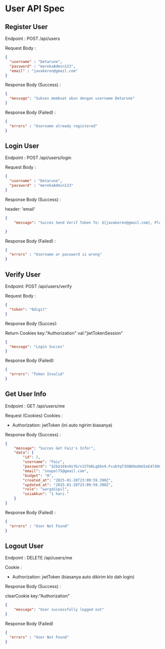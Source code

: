 # User API Spec

## Register User

Endpoint : POST /api/users

Request Body :

```json
{
  "username" : "Detarune",
  "password" : "merekaAdmin123",
  "email" : "javakeren@gmail.com"
}
```

Response Body (Success) : 

```json
{
  "message": "Sukses membuat akun dengan username Detarune"
}
```

Response Body (Failed) :

```json
{
  "errors" : "Username already registered"
}
```

## Login User

Endpoint : POST /api/users/login

Request Body :

```json
{
  "username" : "Detarune",
  "password" : "merekaAdmin123"
}
```

Response Body (Success) :

header: 'email'
```json
{
    "message": "Succes Send Verif Token To: ${javakeren@gmail.com}, Please Check Your Email"

}
```

Response Body (Failed) :

```json
{
  "errors" : "Username or password is wrong"
}
```

## Verify User

Endpoint: POST /api/users/verify

Request Body :

```json
{
  "token": "6digit"
}
```

Response Body (Succes): 

Return Cookies key:"Authorization" val:"jwtTokenSession"
```json
{
  "message": "Login Succes"
}
```

Response Body (Failed): 

```json
{
  "errors": "Token Invalid"
}
```


## Get User Info

Endpoint : GET /api/users/me

Request (Cookies)
Cookies :
- Authorization: jwtToken (ini auto ngirim biasanya)

Response Body (Success) :

```json
{
    "message": "Succes Get Faiz's Info!",
    "data": {
        "id": 2,
        "username": "Faiz",
        "password": "$2b$10$n9iYb/n15Tm0LgE6n9.FcubYqT3OQK0edmUIeE4l9OCS3Lnuue3.6",
        "email": "snopal75@gmail.com",
        "budget": "0",
        "created_at": "2025-01-28T23:09:59.390Z",
        "updated_at": "2025-01-28T23:09:59.390Z",
        "role": "wargaSipil",
        "usiaAkun": "1 hari."
    }
}
```

Response Body (Failed) :

```json
{
  "errors" : "User Not Found"
}
```


## Logout User

Endpoint : DELETE /api/users/me

Cookie :
- Authorization: jwtToken (biasanya auto dikirim klo dah login)

Response Body (Success) :

clearCookie key:"Authorization"
```json
{
    "message": "User successfully logged out"
}
```

Response Body (Failed)

```json
{
  "errors" : "User Not Found"
}
```
